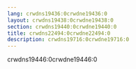 ```yaml
---
lang: crwdns19436:0crwdne19436:0
layout: crwdns19438:0crwdne19438:0
section: crwdns19440:0crwdne19440:0
title: crwdns22494:0crwdne22494:0
description: crwdns19716:0crwdne19716:0
---
```


crwdns19446:0crwdne19446:0
